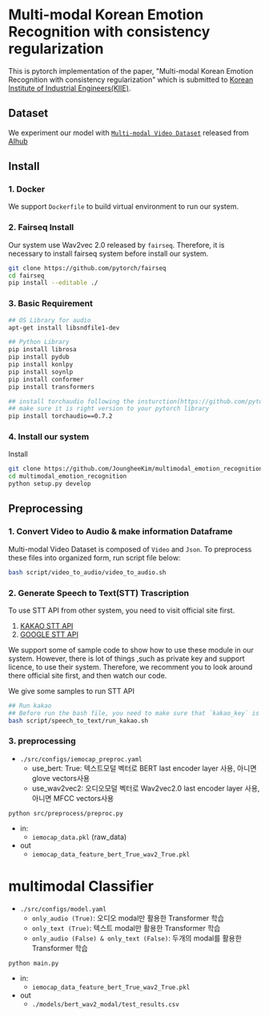 # Multi-modal Korean Emotion Recognition with consistency regularization
This is pytorch implementation of the paper, "Multi-modal Korean Emotion Recognition with consistency regularization" which is submitted to [Korean Institute of Industrial Engineers(KIIE)](http://kiie.org/).

## Dataset
We experiment our model with [`Multi-modal Video Dataset`](https://aihub.or.kr/aidata/137) released from [AIhub](AIhub)

## Install
### 1. Docker
We support `Dockerfile` to build virtual environment to run our system.

### 2. Fairseq Install
Our system use Wav2vec 2.0 released by `fairseq`.
Therefore, it is necessary to install fairseq system before install our system.
```bash
git clone https://github.com/pytorch/fairseq
cd fairseq
pip install --editable ./
```

### 3. Basic Requirement
```bash
## OS Library for audio
apt-get install libsndfile1-dev

## Python Library
pip install librosa
pip install pydub
pip install konlpy
pip install soynlp
pip install conformer
pip install transformers

## install torchaudio following the insturction(https://github.com/pytorch/audio)
## make sure it is right version to your pytorch library
pip install torchaudio==0.7.2
```

### 4. Install our system
Install 
```bash
git clone https://github.com/JoungheeKim/multimodal_emotion_recognition.git
cd multimodal_emotion_recognition
python setup.py develop
```

## Preprocessing
### 1. Convert Video to Audio & make information Dataframe
Multi-modal Video Dataset is composed of `Video` and `Json`. To preprocess these files into organized form, run script file below:
```bash
bash script/video_to_audio/video_to_audio.sh
```
### 2. Generate Speech to Text(STT) Trascription
To use STT API from other system, you need to visit official site first.
1. [KAKAO STT API](https://speech-api.kakao.com/)
2. [GOOGLE STT API](https://cloud.google.com/speech-to-text?hl=ko)

We support some of sample code to show how to use these module in our system.
However, there is lot of things ,such as private key and support licence, to use their system.
Therefore, we recomment you to look around there official site first, and then watch our code.

We give some samples to run STT API
```bash
## Run kakao
## Before run the bash file, you need to make sure that `kakao_key` is implied in kakao_api.py file
bash script/speech_to_text/run_kakao.sh
```

### 3. preprocessing
- `./src/configs/iemocap_preproc.yaml`
    - use_bert: True: 텍스트모덜 벡터로 BERT last encoder layer 사용, 아니면 glove vectors사용
    - use_wav2vec2: 오디오모덜 벡터로 Wav2vec2.0 last encoder layer 사용, 아니면 MFCC vectors사용

```shell
python src/preprocess/preproc.py
```
- in:
    - `iemocap_data.pkl` (raw_data)
- out
    - `iemocap_data_feature_bert_True_wav2_True.pkl`


# multimodal Classifier
- `./src/configs/model.yaml`
    - `only_audio (True)`: 오디오 modal만 활용한 Transformer 학습
    - `only_text (True)`: 텍스트 modal만 활용한 Transformer 학습
    - `only_audio (False) & only_text (False)`: 두개의 modal를 활용한 Transformer 학습

```shell
python main.py
```
- in:
    - `iemocap_data_feature_bert_True_wav2_True.pkl`
- out
    - `./models/bert_wav2_modal/test_results.csv`

